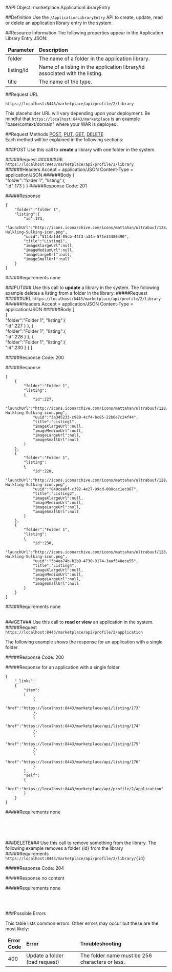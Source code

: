 #API Object: marketplace.ApplicationLibraryEntry

##Definition 
Use the `/ApplicationLibraryEntry` API to create, update, read or delete an application library entry in the system. 

##Resource Information
The following properties appear in the Application Library Entry JSON:

<table style="width:100%">
    <thead>
        <tr>
            <td><b>Parameter</b></td>
            <td><b>Description</b></td
        </tr>
    </thead>
    <tbody>
        <tr>
            <td>folder</td>
            <td>The name of a folder in the application library.</td> 
        </tr>
        <tr>
            <td>listing/id</td>
            <td>Name of a listing in the application library/id associated with the listing.</td> 
        </tr>
        <tr>
            <td>title</td>
            <td>The name of the type.</td> 
        </tr>
    </tbody>
</table>
 
##Request URL

`https://localhost:8443/marketplace/api/profile/2/library`

This placeholder URL will vary depending upon your deployment. Be mindful that `https://localhost:8443/marketplace` is an example "base/context/domain" where your WAR is deployed.  

##Request Methods
[POST](https://github.com/ozone-development/ozp-rest/blob/master/docs-external/rest/OZP_applicationLibraryEntryAPI.md#POST),
[PUT](https://github.com/ozone-development/ozp-rest/blob/master/docs-external/rest/OZP_applicationLibraryEntryAPI.md#PUT), 
[GET](https://github.com/ozone-development/ozp-rest/blob/master/docs-external/rest/OZP_applicationLibraryEntryAPI.md#GET), 
[DELETE](https://github.com/ozone-development/ozp-rest/blob/master/docs-external/rest/OZP_applicationLibraryEntryAPI.md#DELETE)
<br>
Each method will be explained in the following sections:

###<a name=POST>POST</a>
Use this call to **create** a library with one folder in the system.

#####Request
######URL
`https://localhost:8443/marketplace/api/profile/2/library`
######Headers
    Accept = application/JSON
    Content-Type = application/JSON
######Body
	{  
    	"folder":"folder 1",
    	"listing":{  
    	    "id":173
    	}
	}
#####Response Code:
201

#####Response

	{  
    	"folder":"folder 1",
    	"listing":{  
    	    "id":173,
    	    "launchUrl":"http://icons.iconarchive.com/icons/mattahan/ultrabuuf/128/Comics-Hulkling-Sulking-icon.png",
    	    "uuid":"5114a1d4-05cb-44f3-a34a-571e34480490",
    	    "title":"Listing1",
    	    "imageXlargeUrl":null,
    	    "imageMediumUrl":null,
    	    "imageLargeUrl":null,
    	    "imageSmallUrl":null
    	}
	}

#####Requirements
none
<br>




###<a name=PUT>PUT</a>###
Use this call to **update** a library in the system. The following example deletes a listing from a folder in the library. 
#####Request
######URL
`https://localhost:8443/marketplace/api/profile/2/library`
######Headers
    Accept = application/JSON
    Content-Type = application/JSON
######Body
	[  
    	{  
    	    "folder":"Folder 1",
    	    "listing":{  
    	        "id":227
    	    }
    	},
    	{  
    	    "folder":"Folder 1",
    	    "listing":{  
    	        "id":228
    	    }
    	},
    	{  
    	    "folder":"Folder 1",
    	    "listing":{  
    	        "id":230
    	    }
    	}
	]

#####Response Code:
200

#####Response
    
	[
    	{
    	    "folder":"Folder 1",
    	    "listing":
    	    {
    	        "id":227,
    	        "launchUrl":"http://icons.iconarchive.com/icons/mattahan/ultrabuuf/128/Comics-Hulkling-Sulking-icon.png",
    	        "uuid":"3a345233-c989-4cf4-bc85-22b6e7c24f44",
    	        "title":"Listing1",
    	        "imageXlargeUrl":null,
    	        "imageMediumUrl":null,
    	        "imageLargeUrl":null,
    	        "imageSmallUrl":null
    	    }
    	},
    	{
    	    "folder":"Folder 1",
    	    "listing":
    	    {
    	        "id":228,
    	        "launchUrl":"http://icons.iconarchive.com/icons/mattahan/ultrabuuf/128/Comics-Hulkling-Sulking-icon.png",
    	        "uuid":"840caabf-c392-4e27-99cd-008cac1ec967",
    	        "title":"Listing2",
    	        "imageXlargeUrl":null,
    	        "imageMediumUrl":null,
    	        "imageLargeUrl":null,
    	        "imageSmallUrl":null
    	    }
    	},
    	{
    	    "folder":"Folder 1",
    	    "listing":
    	    {
    	        "id":230,
    	        "launchUrl":"http://icons.iconarchive.com/icons/mattahan/ultrabuuf/128/Comics-Hulkling-Sulking-icon.png",
    	        "uuid":"3b4ea74b-b2b9-4730-9174-3aaf548ece55",
    	        "title":"Listing4",
    	        "imageXlargeUrl":null,
    	        "imageMediumUrl":null,
    	        "imageLargeUrl":null,
    	        "imageSmallUrl":null
    	    }
    	}
	]

#####Requirements
none
<br>
<br>


###<a name=GET>GET</a>###
Use this call to **read or view** an application in the system.
#####Request
`https://localhost:8443/marketplace/api/profile/2/application`
 
The following example shows the response for an application with a single folder. 

#####Response Code:
200

#####Response for an application with a single folder

	{
    	"_links":
    	{
    	    "item":
    	    [
    	        {
    	            "href":"https://localhost:8443/marketplace/api/listing/173"
    	        },
    	        {
    	            "href":"https://localhost:8443/marketplace/api/listing/174"
    	        },
    	        {
    	            "href":"https://localhost:8443/marketplace/api/listing/175"
    	        },
    	        {
    	            "href":"https://localhost:8443/marketplace/api/listing/176"
    	        }
    	    ],
    	    "self":
    	    {
    	        "href":"https://localhost:8443/marketplace/api/profile/2/application"
    	    }
    	}
	}

#####Requirements
none


<br>
<br>
<br>

###<a name=DELETE>DELETE</a>###
Use this call to remove something from the library. The following example removes a folder {id} from the library 
#####Requirements
`https://localhost:8443/marketplace/api/profile/2/library/{id}`

#####Response Code:
204

#####Response
	no content<br>    
       
#####Requirements
none

<br>
<br>




###Possible Errors

This table lists common errors. Other errors may occur but these are the most likely:
<table style="width:100%">
    <thead>
        <tr>    
            <td><b>Error <br> Code</b></td>
            <td><b>Error</b></td>
            <td><b>Troubleshooting</b></td>
        </tr>
    </thead>
    <tbody>
        <tr>
            <td>400</td>
            <td>Update a folder (bad request)</td>
            <td>The folder name must be 256 characters or less.</td> 
        </tr>  
    </tbody>
</table> 



